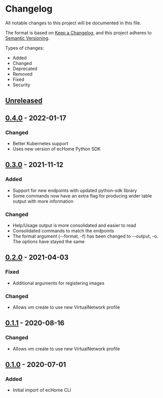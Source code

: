 # Changelog

All notable changes to this project will be documented in this file.

The format is based on [Keep a Changelog](https://keepachangelog.com/en/1.0.0/),
and this project adheres to [Semantic Versioning](https://semver.org/spec/v2.0.0.html).

Types of changes:

* Added
* Changed
* Deprecated
* Removed
* Fixed
* Security

## [Unreleased]

## [0.4.0] - 2022-01-17

### Changed
- Better Kubernetes support
- Uses new version of ecHome Python SDK

## [0.3.0] - 2021-11-12

### Added
- Support for new endpoints with updated python-sdk library
- Some commands now have an extra flag for producing wider table output with more information

### Changed
- Help/Usage output is more consolidated and easier to read
- Consolidated commands to match the endpoints
- The format argument (--format, -f) has been changed to --output, -o. The options have stayed the same


## [0.2.0] - 2021-04-03

### Fixed 
- Additional arguments for registering images


### Changed
- Allows vm create to use new VirtualNetwork profile 

## [0.1.1] - 2020-08-16

### Changed
- Allows vm create to use new VirtualNetwork profile 

## [0.1.0] - 2020-07-01

### Added
- Initial import of ecHome CLI

[unreleased]: https://github.com/mgtrrz/echome-cli/compare/0.4.0...HEAD
[0.4.0]: https://github.com/mgtrrz/echome-cli/compare/0.3.0...0.4.0
[0.3.0]: https://github.com/mgtrrz/echome-cli/compare/0.2.0...0.3.0
[0.2.0]: https://github.com/mgtrrz/echome-cli/compare/0.1.0...0.2.0
[0.1.1]: https://github.com/mgtrrz/echome-cli/compare/0.1.0...0.1.1
[0.1.0]: https://github.com/mgtrrz/echome-cli/releases/tag/0.1.0
